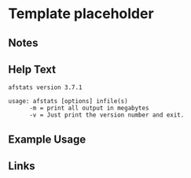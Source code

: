 # Template placeholder

Notes
-------

Help Text
-------
```
afstats version 3.7.1

usage: afstats [options] infile(s)
      -m = print all output in megabytes
      -v = Just print the version number and exit.

```

Example Usage
-------

Links
-------

